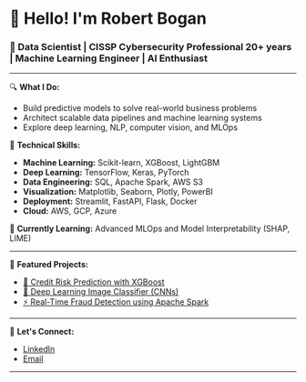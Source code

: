 # 👋 Hello! I'm Robert Bogan

### 🚀 Data Scientist | CISSP Cybersecurity Professional 20+ years | Machine Learning Engineer | AI Enthusiast

---

🔍 **What I Do:**
- Build predictive models to solve real-world business problems
- Architect scalable data pipelines and machine learning systems
- Explore deep learning, NLP, computer vision, and MLOps

🔧 **Technical Skills:**
- **Machine Learning:** Scikit-learn, XGBoost, LightGBM
- **Deep Learning:** TensorFlow, Keras, PyTorch
- **Data Engineering:** SQL, Apache Spark, AWS S3
- **Visualization:** Matplotlib, Seaborn, Plotly, PowerBI
- **Deployment:** Streamlit, FastAPI, Flask, Docker
- **Cloud:** AWS, GCP, Azure

🌱 **Currently Learning:** Advanced MLOps and Model Interpretability (SHAP, LIME)

---

📂 **Featured Projects:**
- [🏦 Credit Risk Prediction with XGBoost](https://github.com/your-username/credit-risk-prediction)
- [🧠 Deep Learning Image Classifier (CNNs)](https://github.com/your-username/deep-learning-image-classifier)
- [⚡ Real-Time Fraud Detection using Apache Spark](https://github.com/your-username/fraud-detection-spark)

---

🤝 **Let's Connect:**
- [LinkedIn](www.linkedin.com/in/robert-l-bogan-jr)
- [Email](robert.bogan3@gmail.com)

---
